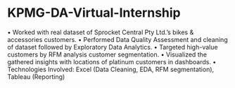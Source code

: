 # KPMG-DA-Virtual-Internship

•	Worked with real dataset of Sprocket Central Pty Ltd.’s bikes & accessories customers.
•	Performed Data Quality Assessment and cleaning of dataset followed by Exploratory Data Analytics.
•	Targeted high-value customers by RFM analysis customer segmentation.
•	Visualized the gathered insights with locations of platinum customers in dashboards.
•	Technologies Involved: Excel (Data Cleaning, EDA, RFM segmentation), Tableau (Reporting)

